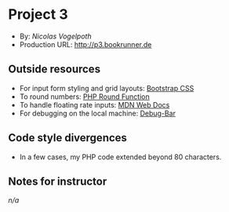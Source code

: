 # Project 3
+ By: *Nicolas Vogelpoth*
+ Production URL: <http://p3.bookrunner.de>

## Outside resources
+ For input form styling and grid layouts: [Bootstrap CSS](https://getbootstrap.com/)
+ To round numbers: [PHP Round Function](http://php.net/manual/de/function.round.php)
+ To handle floating rate inputs: [MDN Web Docs](https://developer.mozilla.org/en-US/docs/Web/HTML/Element/input/number)
+ For debugging on the local machine: [Debug-Bar](https://github.com/barryvdh/laravel-debugbar)

## Code style divergences
+ In a few cases, my PHP code extended beyond 80 characters.

## Notes for instructor
*n/a*
